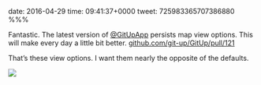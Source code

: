 date: 2016-04-29
time: 09:41:37+0000
tweet: 725983365707386880
%%%

Fantastic. The latest version of [@GitUpApp](https://twitter.com/GitUpApp) persists map view options. This will make every day a little bit better. [github.com/git-up/GitUp/pull/121](https://github.com/git-up/GitUp/pull/121)

That’s these view options. I want them nearly the opposite of the defaults.

![](ChM2iqjUcAAG3Vg.png)
